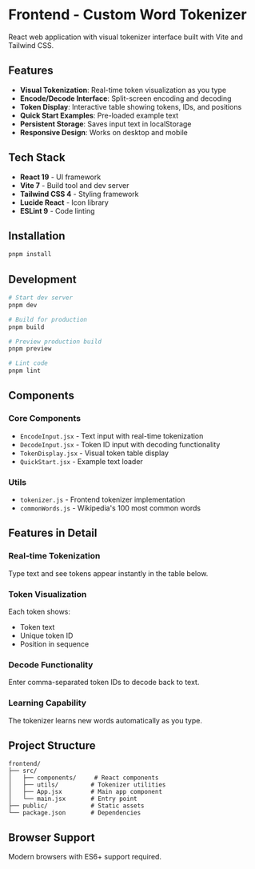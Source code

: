 # Frontend - Custom Word Tokenizer

React web application with visual tokenizer interface built with Vite and Tailwind CSS.

## Features

- **Visual Tokenization**: Real-time token visualization as you type
- **Encode/Decode Interface**: Split-screen encoding and decoding
- **Token Display**: Interactive table showing tokens, IDs, and positions
- **Quick Start Examples**: Pre-loaded example text
- **Persistent Storage**: Saves input text in localStorage
- **Responsive Design**: Works on desktop and mobile

## Tech Stack

- **React 19** - UI framework
- **Vite 7** - Build tool and dev server  
- **Tailwind CSS 4** - Styling framework
- **Lucide React** - Icon library
- **ESLint 9** - Code linting

## Installation

```bash
pnpm install
```

## Development

```bash
# Start dev server
pnpm dev

# Build for production
pnpm build

# Preview production build
pnpm preview

# Lint code
pnpm lint
```

## Components

### Core Components
- `EncodeInput.jsx` - Text input with real-time tokenization
- `DecodeInput.jsx` - Token ID input with decoding functionality
- `TokenDisplay.jsx` - Visual token table display
- `QuickStart.jsx` - Example text loader

### Utils
- `tokenizer.js` - Frontend tokenizer implementation
- `commonWords.js` - Wikipedia's 100 most common words

## Features in Detail

### Real-time Tokenization
Type text and see tokens appear instantly in the table below.

### Token Visualization
Each token shows:
- Token text
- Unique token ID
- Position in sequence

### Decode Functionality
Enter comma-separated token IDs to decode back to text.

### Learning Capability
The tokenizer learns new words automatically as you type.

## Project Structure

```
frontend/
├── src/
│   ├── components/     # React components
│   ├── utils/         # Tokenizer utilities
│   ├── App.jsx        # Main app component
│   └── main.jsx       # Entry point
├── public/            # Static assets
└── package.json       # Dependencies
```

## Browser Support

Modern browsers with ES6+ support required.